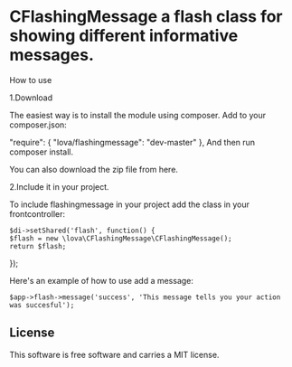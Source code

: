 CFlashingMessage a flash class for showing different informative messages.
==================================

How to use

1.Download

The easiest way is to install the module using composer. Add to your composer.json:

"require": {
    "lova/flashingmessage": "dev-master"
},
And then run composer install.

You can also download the zip file from here.

2.Include it in your project.

To include flashingmessage in your project add the class in your frontcontroller:

    $di->setShared('flash', function() { 
    $flash = new \lova\CFlashingMessage\CFlashingMessage(); 
    return $flash; 
});

Here's an example of how to use add a message:

    $app->flash->message('success', 'This message tells you your action was succesful'); 



License
----------------------------------

This software is free software and carries a MIT license.
